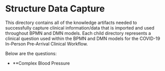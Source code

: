 # Structure Data Capture

This directory contains all of the knowledge artifacts needed to successfully capture clinical information/data that is imported and used throughout BPMN and DMN models. Each child directory represents a clinical question used within the BPMN and DMN models for the COVID-19 In-Person Pre-Arrival Clinical Workflow.

Below are the questions:

+ **Complex Blood Pressure
